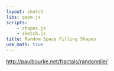 ```yaml
---
layout: sketch
libs: geom.js
scripts: 
    - shapes.js
    - sketch.js
title: Random Space Filling Shapes
use_math: true
---
```


<http://paulbourke.net/fractals/randomtile/>

